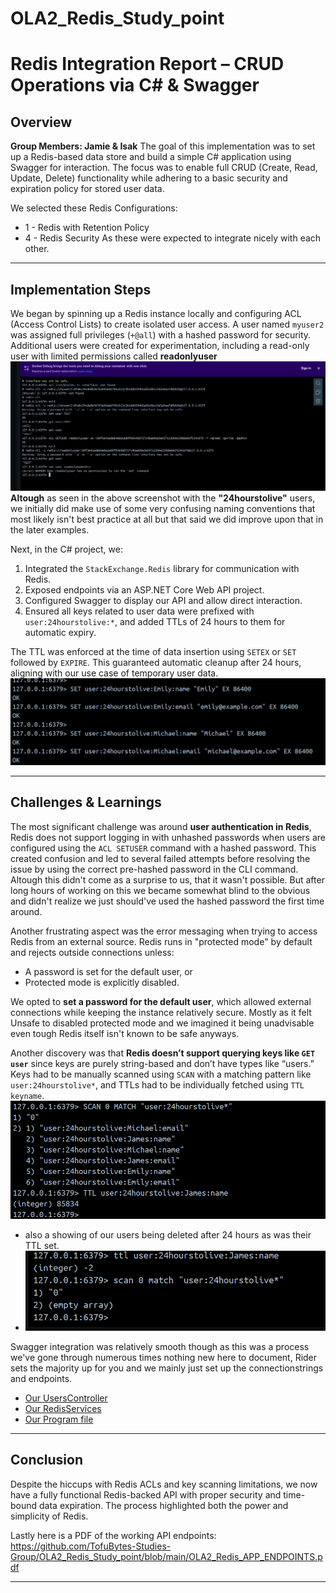 # OLA2_Redis_Study_point

# Redis Integration Report – CRUD Operations via C# & Swagger

## Overview
**Group Members: Jamie & Isak**
The goal of this implementation was to set up a Redis-based data store and build a simple C# application using Swagger for interaction. The focus was to enable full CRUD (Create, Read, Update, Delete) functionality while adhering to a basic security and expiration policy for stored user data.

We selected these Redis Configurations:
- 1 - Redis with Retention Policy 
- 4 - Redis Security
As these were expected to integrate nicely with each other. 

---

## Implementation Steps

We began by spinning up a Redis instance locally and configuring ACL (Access Control Lists) to create isolated user access. A user named `myuser2` was assigned full privileges (`+@all`) with a hashed password for security. Additional users were created for experimentation, including a read-only user with limited permissions called **readonlyuser**
![logging in as myuser and creating readonlyuser](1_screen.png)
**Altough** as seen in the above screenshot with the **"24hourstolive"** users, we initially did make use of some very confusing naming conventions that most likely isn't best practice at all but that said we did improve upon that in the later examples.

Next, in the C# project, we:

1. Integrated the `StackExchange.Redis` library for communication with Redis.
2. Exposed endpoints via an ASP.NET Core Web API project.
3. Configured Swagger to display our API and allow direct interaction.
4. Ensured all keys related to user data were prefixed with `user:24hourstolive:*`, and added TTLs of 24 hours to them for automatic expiry.

The TTL was enforced at the time of data insertion using `SETEX` or `SET` followed by `EXPIRE`. This guaranteed automatic cleanup after 24 hours, aligning with our use case of temporary user data.
![setting TTL's](2_screen.png)

---

## Challenges & Learnings

The most significant challenge was around **user authentication in Redis**, Redis does not support logging in with unhashed passwords when users are configured using the `ACL SETUSER` command with a hashed password. This created confusion and led to several failed attempts before resolving the issue by using the correct pre-hashed password in the CLI command.
Altough this didn't come as a surprise to us, that it wasn't possible. But after long hours of working on this we became somewhat blind to the obvious and didn't realize we just should've used the hashed password the first time around.

Another frustrating aspect was the error messaging when trying to access Redis from an external source. Redis runs in "protected mode" by default and rejects outside connections unless:

- A password is set for the default user, or
- Protected mode is explicitly disabled.

We opted to **set a password for the default user**, which allowed external connections while keeping the instance relatively secure. Mostly as it felt Unsafe to disabled protected mode and we imagined it being unadvisable even tough Redis itself isn't known to be safe anyways.

Another discovery was that **Redis doesn’t support querying keys like `GET user`** since keys are purely string-based and don’t have types like “users.” Keys had to be manually scanned using `SCAN` with a matching pattern like `user:24hourstolive*`, and TTLs had to be individually fetched using `TTL keyname`.
![listing all users with same key and fecthing ttls](3_screen.png)
- also a showing of our users being deleted after 24 hours as was their TTL set.
- ![expired ttl](screen_of_expired_TTL.png)

Swagger integration was relatively smooth though as this was a process we've gone through numerous times nothing new here to document, Rider sets the majority up for you and we mainly just set up the connectionstrings and endpoints.
- [Our UsersController](/OLA2_Redis_App/OLA2_Redis_App/Controllers/UsersController.cs)
- [Our RedisServices](/OLA2_Redis_App/OLA2_Redis_App/Services/RedisService.cs)
- [Our Program file](/OLA2_Redis_App/OLA2_Redis_App/Program.cs)

---

## Conclusion

Despite the hiccups with Redis ACLs and key scanning limitations, we now have a fully functional Redis-backed API with proper security and time-bound data expiration. The process highlighted both the power and simplicity of Redis.

Lastly here is a PDF of the working API endpoints: https://github.com/TofuBytes-Studies-Group/OLA2_Redis_Study_point/blob/main/OLA2_Redis_APP_ENDPOINTS.pdf 

---

